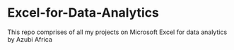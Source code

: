 # Excel-for-Data-Analytics
This repo comprises of all my projects on Microsoft Excel for data analytics by Azubi Africa
